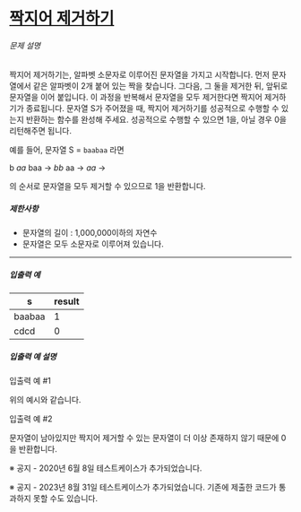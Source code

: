 # [짝지어 제거하기](https://school.programmers.co.kr/learn/courses/30/lessons/12973)


###### 문제 설명


짝지어 제거하기는, 알파벳 소문자로 이루어진 문자열을 가지고 시작합니다. 먼저 문자열에서 같은 알파벳이 2개 붙어 있는 짝을 찾습니다. 그다음, 그 둘을 제거한 뒤, 앞뒤로 문자열을 이어 붙입니다. 이 과정을 반복해서 문자열을 모두 제거한다면 짝지어 제거하기가 종료됩니다. 문자열 S가 주어졌을 때, 짝지어 제거하기를 성공적으로 수행할 수 있는지 반환하는 함수를 완성해 주세요. 성공적으로 수행할 수 있으면 1을, 아닐 경우 0을 리턴해주면 됩니다.


예를 들어, 문자열 S \= `baabaa` 라면


b *aa* baa → *bb* aa → *aa* →


의 순서로 문자열을 모두 제거할 수 있으므로 1을 반환합니다.


##### 제한사항


* 문자열의 길이 : 1,000,000이하의 자연수
* 문자열은 모두 소문자로 이루어져 있습니다.




---


##### 입출력 예




| s | result |
| --- | --- |
| baabaa | 1 |
| cdcd | 0 |


##### 입출력 예 설명


입출력 예 \#1  

위의 예시와 같습니다.  

입출력 예 \#2  

문자열이 남아있지만 짝지어 제거할 수 있는 문자열이 더 이상 존재하지 않기 때문에 0을 반환합니다.


※ 공지 \- 2020년 6월 8일 테스트케이스가 추가되었습니다.  

※ 공지 \- 2023년 8월 31일 테스트케이스가 추가되었습니다. 기존에 제출한 코드가 통과하지 못할 수도 있습니다.



